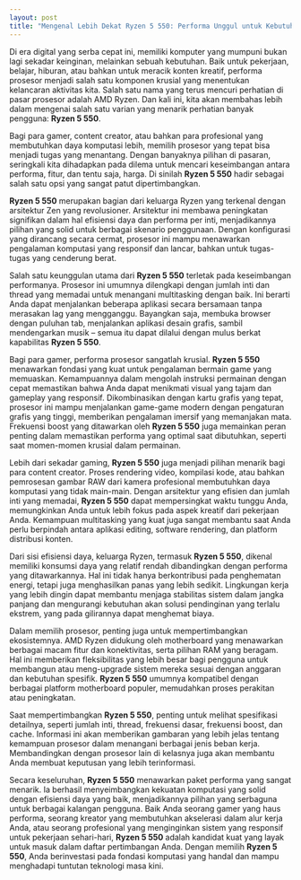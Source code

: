 ```yaml
---
layout: post
title: "Mengenal Lebih Dekat Ryzen 5 550: Performa Unggul untuk Kebutuhan Anda"
---
```


Di era digital yang serba cepat ini, memiliki komputer yang mumpuni bukan lagi sekadar keinginan, melainkan sebuah kebutuhan. Baik untuk pekerjaan, belajar, hiburan, atau bahkan untuk meracik konten kreatif, performa prosesor menjadi salah satu komponen krusial yang menentukan kelancaran aktivitas kita. Salah satu nama yang terus mencuri perhatian di pasar prosesor adalah AMD Ryzen. Dan kali ini, kita akan membahas lebih dalam mengenai salah satu varian yang menarik perhatian banyak pengguna: **Ryzen 5 550**.

Bagi para gamer, content creator, atau bahkan para profesional yang membutuhkan daya komputasi lebih, memilih prosesor yang tepat bisa menjadi tugas yang menantang. Dengan banyaknya pilihan di pasaran, seringkali kita dihadapkan pada dilema untuk mencari keseimbangan antara performa, fitur, dan tentu saja, harga. Di sinilah **Ryzen 5 550** hadir sebagai salah satu opsi yang sangat patut dipertimbangkan.

**Ryzen 5 550** merupakan bagian dari keluarga Ryzen yang terkenal dengan arsitektur Zen yang revolusioner. Arsitektur ini membawa peningkatan signifikan dalam hal efisiensi daya dan performa per inti, menjadikannya pilihan yang solid untuk berbagai skenario penggunaan. Dengan konfigurasi yang dirancang secara cermat, prosesor ini mampu menawarkan pengalaman komputasi yang responsif dan lancar, bahkan untuk tugas-tugas yang cenderung berat.

Salah satu keunggulan utama dari **Ryzen 5 550** terletak pada keseimbangan performanya. Prosesor ini umumnya dilengkapi dengan jumlah inti dan thread yang memadai untuk menangani multitasking dengan baik. Ini berarti Anda dapat menjalankan beberapa aplikasi secara bersamaan tanpa merasakan lag yang mengganggu. Bayangkan saja, membuka browser dengan puluhan tab, menjalankan aplikasi desain grafis, sambil mendengarkan musik – semua itu dapat dilalui dengan mulus berkat kapabilitas **Ryzen 5 550**.

Bagi para gamer, performa prosesor sangatlah krusial. **Ryzen 5 550** menawarkan fondasi yang kuat untuk pengalaman bermain game yang memuaskan. Kemampuannya dalam mengolah instruksi permainan dengan cepat memastikan bahwa Anda dapat menikmati visual yang tajam dan gameplay yang responsif. Dikombinasikan dengan kartu grafis yang tepat, prosesor ini mampu menjalankan game-game modern dengan pengaturan grafis yang tinggi, memberikan pengalaman imersif yang memanjakan mata. Frekuensi boost yang ditawarkan oleh **Ryzen 5 550** juga memainkan peran penting dalam memastikan performa yang optimal saat dibutuhkan, seperti saat momen-momen krusial dalam permainan.

Lebih dari sekadar gaming, **Ryzen 5 550** juga menjadi pilihan menarik bagi para content creator. Proses rendering video, kompilasi kode, atau bahkan pemrosesan gambar RAW dari kamera profesional membutuhkan daya komputasi yang tidak main-main. Dengan arsitektur yang efisien dan jumlah inti yang memadai, **Ryzen 5 550** dapat mempersingkat waktu tunggu Anda, memungkinkan Anda untuk lebih fokus pada aspek kreatif dari pekerjaan Anda. Kemampuan multitasking yang kuat juga sangat membantu saat Anda perlu berpindah antara aplikasi editing, software rendering, dan platform distribusi konten.

Dari sisi efisiensi daya, keluarga Ryzen, termasuk **Ryzen 5 550**, dikenal memiliki konsumsi daya yang relatif rendah dibandingkan dengan performa yang ditawarkannya. Hal ini tidak hanya berkontribusi pada penghematan energi, tetapi juga menghasilkan panas yang lebih sedikit. Lingkungan kerja yang lebih dingin dapat membantu menjaga stabilitas sistem dalam jangka panjang dan mengurangi kebutuhan akan solusi pendinginan yang terlalu ekstrem, yang pada gilirannya dapat menghemat biaya.

Dalam memilih prosesor, penting juga untuk mempertimbangkan ekosistemnya. AMD Ryzen didukung oleh motherboard yang menawarkan berbagai macam fitur dan konektivitas, serta pilihan RAM yang beragam. Hal ini memberikan fleksibilitas yang lebih besar bagi pengguna untuk membangun atau meng-upgrade sistem mereka sesuai dengan anggaran dan kebutuhan spesifik. **Ryzen 5 550** umumnya kompatibel dengan berbagai platform motherboard populer, memudahkan proses perakitan atau peningkatan.

Saat mempertimbangkan **Ryzen 5 550**, penting untuk melihat spesifikasi detailnya, seperti jumlah inti, thread, frekuensi dasar, frekuensi boost, dan cache. Informasi ini akan memberikan gambaran yang lebih jelas tentang kemampuan prosesor dalam menangani berbagai jenis beban kerja. Membandingkan dengan prosesor lain di kelasnya juga akan membantu Anda membuat keputusan yang lebih terinformasi.

Secara keseluruhan, **Ryzen 5 550** menawarkan paket performa yang sangat menarik. Ia berhasil menyeimbangkan kekuatan komputasi yang solid dengan efisiensi daya yang baik, menjadikannya pilihan yang serbaguna untuk berbagai kalangan pengguna. Baik Anda seorang gamer yang haus performa, seorang kreator yang membutuhkan akselerasi dalam alur kerja Anda, atau seorang profesional yang menginginkan sistem yang responsif untuk pekerjaan sehari-hari, **Ryzen 5 550** adalah kandidat kuat yang layak untuk masuk dalam daftar pertimbangan Anda. Dengan memilih **Ryzen 5 550**, Anda berinvestasi pada fondasi komputasi yang handal dan mampu menghadapi tuntutan teknologi masa kini.
